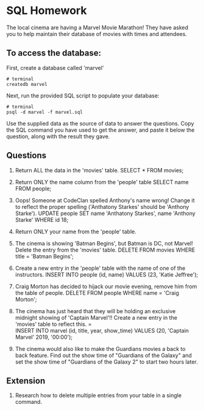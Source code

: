 # SQL Homework

The local cinema are having a Marvel Movie Marathon! They have asked you to help maintain their database of movies with times and attendees.

## To access the database:

First, create a database called 'marvel'

```
# terminal
createdb marvel
```

Next, run the provided SQL script to populate your database:

```
# terminal
psql -d marvel -f marvel.sql
```

Use the supplied data as the source of data to answer the questions. Copy the SQL command you have used to get the answer, and paste it below the question, along with the result they gave.

## Questions

1.  Return ALL the data in the 'movies' table.
SELECT * FROM movies;

2.  Return ONLY the name column from the 'people' table
SELECT name FROM people;

3.  Oops! Someone at CodeClan spelled Anthony's name wrong! Change it to reflect the proper spelling ('Anthatony Starkes' should be 'Anthony Starke').
UPDATE people
SET name 'Anthatony Starkes', name 'Anthony Starke'
WHERE id 18;

4.  Return ONLY your name from the 'people' table.

5.  The cinema is showing 'Batman Begins', but Batman is DC, not Marvel! Delete the entry from the 'movies' table.
DELETE FROM movies
WHERE title = 'Batman Begins';


6.  Create a new entry in the 'people' table with the name of one of the instructors.
INSERT INTO people (id, name)
VALUES (23, 'Katie Jeffree');

7.  Craig Morton has decided to hijack our movie evening, remove him from the table of people.
DELETE FROM people
WHERE name = 'Craig Morton';

8.  The cinema has just heard that they will be holding an exclusive midnight showing of 'Captain Marvel'!! Create a new entry in the 'movies' table to reflect this. =  
INSERT INTO marvel (id, title, year, show_time)
VALUES (20, 'Captain Marvel' 2019, '00:00');

9.  The cinema would also like to make the Guardians movies a back to back feature. Find out the show time of "Guardians of the Galaxy" and set the show time of "Guardians of the Galaxy 2" to start two hours later.


## Extension

1.  Research how to delete multiple entries from your table in a single command.
